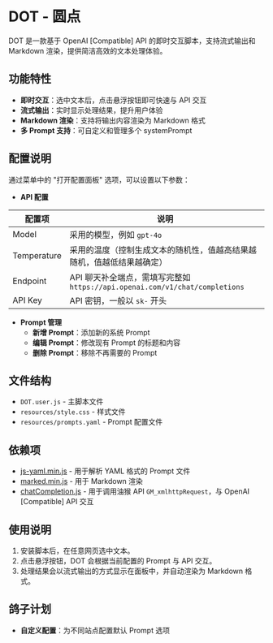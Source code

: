 # DOT - 圆点

DOT 是一款基于 OpenAI [Compatible] API 的即时交互脚本，支持流式输出和 Markdown 渲染，提供简洁高效的文本处理体验。

## 功能特性

- **即时交互**：选中文本后，点击悬浮按钮即可快速与 API 交互
- **流式输出**：实时显示处理结果，提升用户体验
- **Markdown 渲染**：支持将输出内容渲染为 Markdown 格式
- **多 Prompt 支持**：可自定义和管理多个  systemPrompt

## 配置说明

通过菜单中的 "打开配置面板" 选项，可以设置以下参数：

- **API 配置**

| 配置项       | 说明                                                                 |
|--------------|--------------------------------------------------------------------|
| Model        | 采用的模型，例如 `gpt-4o`                    |
| Temperature  | 采用的温度（控制生成文本的随机性，值越高结果越随机，值越低结果越确定）               |
| Endpoint     | API 聊天补全端点，需填写完整如 `https://api.openai.com/v1/chat/completions` |
| API Key      | API 密钥，一般以 `sk-` 开头                                         |

- **Prompt 管理**
  - **新增 Prompt**：添加新的系统 Prompt
  - **编辑 Prompt**：修改现有 Prompt 的标题和内容
  - **删除 Prompt**：移除不再需要的 Prompt

## 文件结构

- `DOT.user.js` - 主脚本文件
- `resources/style.css` - 样式文件
- `resources/prompts.yaml` - Prompt 配置文件

## 依赖项

- [js-yaml.min.js](https://cdnjs.cloudflare.com/ajax/libs/js-yaml/4.1.0/js-yaml.min.js) - 用于解析 YAML 格式的 Prompt 文件
- [marked.min.js](https://cdn.jsdelivr.net/npm/marked/marked.min.js) - 用于 Markdown 渲染
- [chatCompletion.js](https://raw.githubusercontent.com/cattail-mutt/archive/main/openai/chatCompletion.js) - 用于调用油猴 API `GM_xmlhttpRequest`，与 OpenAI [Compatible] API 交互

## 使用说明

1. 安装脚本后，在任意网页选中文本。
2. 点击悬浮按钮，DOT 会根据当前配置的 Prompt 与 API 交互。
3. 处理结果会以流式输出的方式显示在面板中，并自动渲染为 Markdown 格式。

## 鸽子计划

- **自定义配置**：为不同站点配置默认 Prompt 选项
